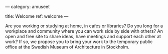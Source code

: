 —
category: amuseet

title: Welcome
ref: welcome
—

Are you working or studying at home, in cafes or libraries? Do you long for a workplace and community where you can work side by side with others? An open and free site to share ideas, have meetings and support each other at work? If so, we propose you to bring your work to the temporary public office at the Swedish Museum of Architecture in Stockholm.
